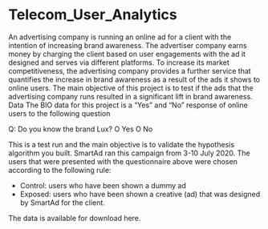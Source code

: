 # Telecom_User_Analytics

An advertising company is running an online ad for a client with the intention of increasing brand awareness. The advertiser company earns money by charging the client based on user engagements with the ad it designed and serves via different platforms. To increase its market competitiveness, the advertising company provides a further service that quantifies the increase in brand awareness as a result of the ads it shows to online users. The main objective of this project is to test if the ads that the advertising company runs resulted in a significant lift in brand awareness. 
Data
The BIO data for this project is a “Yes” and “No” response of online users to the following question

Q: Do you know the brand Lux?
		O  Yes
		O  No

This is a test run and the main objective is to validate the hypothesis algorithm you built. SmartAd ran this campaign from 3-10 July 2020. The users that were presented with the questionnaire above were chosen according to the following rule:

* Control: users who have been shown a dummy ad
* Exposed: users who have been shown a creative (ad) that was designed by SmartAd for the client. 


The data is available for download here.

